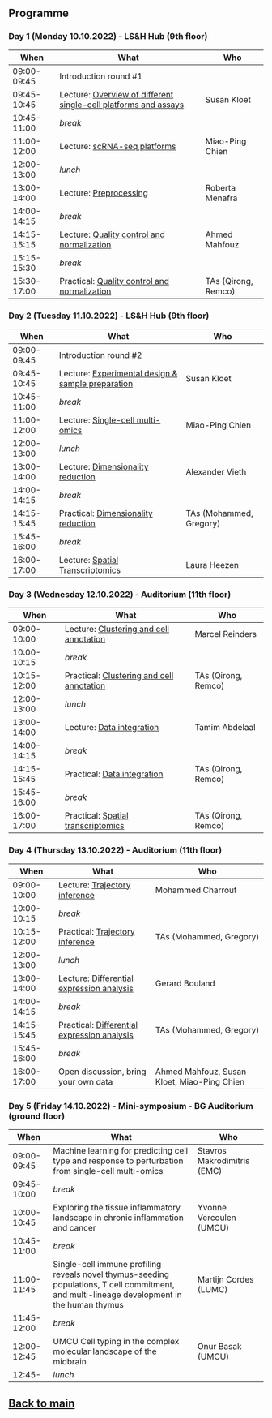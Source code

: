 ## Programme

### Day 1 (Monday 10.10.2022) - LS&H Hub (9th floor)
| When | What | Who |
| ------------- | ------------- | ------------- |
|09:00-09:45 |Introduction round #1 |  |
|09:45-10:45 |Lecture: [Overview of different single-cell platforms and assays](Lectures/Day1_Overview_single_cell_sequencing_Kloet.pdf) | Susan Kloet |
|10:45-11:00 |_break_ |  |
|11:00-12:00 |Lecture: [scRNA-seq platforms](Lectures/Day1_scRNAseq_platforms_MPChien_2022.pdf) | Miao-Ping Chien |
|12:00-13:00 |_lunch_ |  |
|13:00-14:00 |Lecture: [Preprocessing](Lectures/Day1_SingleCell_pre-process_Menafra_2022.pdf) | Roberta Menafra |
|14:00-14:15 |_break_| |
|14:15-15:15 |Lecture: [Quality control and normalization](Lectures/Day1_QC_and_Normalization_Mahfouz.pdf) | Ahmed Mahfouz |
|15:15-15:30 |_break_ | |
|15:30-17:00 |Practical: [Quality control and normalization](session-qc-normalization/QC_Normalization.md) | TAs (Qirong, Remco) |

### Day 2 (Tuesday 11.10.2022) - LS&H Hub (9th floor)
| When | What | Who |
| ------------- | ------------- | ------------- |
|09:00-09:45 |Introduction round #2 |  |
|09:45-10:45 |Lecture: [Experimental design & sample preparation](Lectures/Day2_Sample_prep_and_experimental_design_Kloet.pdf) | Susan Kloet |
|10:45-11:00 |_break_ |  |
|11:00-12:00 |Lecture: [Single-cell multi-omics](Lectures/Day2_Single-cell_multi_omics_Chien.pdf) | Miao-Ping Chien |
|12:00-13:00 |_lunch_ |  |
|13:00-14:00 |Lecture: [Dimensionality reduction](Lectures/Day2_dimensionality_reduction_Vieth.pdf) | Alexander Vieth |
|14:00-14:15 |_break_ | |
|14:15-15:45 |Practical: [Dimensionality reduction](session-dimensionalityreduction/Dimensionality_Reduction.md) | TAs (Mohammed, Gregory) |
|15:45-16:00 |_break_ | |
|16:00-17:00 |Lecture: [Spatial Transcriptomics](Lectures/Day3_Spatial_transcriptomics_Alemany.pdf) | Laura Heezen |

### Day 3 (Wednesday 12.10.2022) - Auditorium (11th floor)
| When | What | Who |
| ------------- | ------------- | ------------- |
|09:00-10:00 |Lecture: [Clustering and cell annotation](Lectures/Day3_clustering_cell_annotation_Reinders.pdf) | Marcel Reinders |
|10:00-10:15 |_break_ |  |
|10:15-12:00 |Practical: [Clustering and cell annotation](session-clustering/Clustering.md) | TAs  (Qirong, Remco) |
|12:00-13:00 |_lunch_ |  |
|13:00-14:00 |Lecture: [Data integration](Lectures/Day3_Data_Integration_Abdelaal.pdf) | Tamim Abdelaal |
|14:00-14:15 |_break_ | |
|14:15-15:45 |Practical: [Data integration](session-integration/Data_Integration.md) | TAs (Qirong, Remco) |
|15:45-16:00 |_break_ | |
|16:00-17:00 |Practical: [Spatial transcriptomics](session-integration/Spatial_Transcriptomics.md) | TAs (Qirong, Remco) |

### Day 4 (Thursday 13.10.2022) - Auditorium (11th floor)
| When | What | Who |
| ------------- | ------------- | ------------- |
|09:00-10:00 |Lecture: [Trajectory inference](Lectures/Day4_trajectory_inference_Charrout.pdf) | Mohammed Charrout |
|10:00-10:15 |_break_ |  |
|10:15-12:00 |Practical: [Trajectory inference](session-trajectories/session-trajectories.md) | TAs (Mohammed, Gregory) |
|12:00-13:00 |_lunch_ |  |
|13:00-14:00 |Lecture: [Differential expression analysis](Lectures/Day4_Differential_expression_Mahfouz.pdf) | Gerard Bouland |
|14:00-14:15 |_break_ | |
|14:15-15:45 |Practical: [Differential expression analysis](session-differentialexpression/Differential_Expression.md) | TAs (Mohammed, Gregory) |
|15:45-16:00 |_break_ | |
|16:00-17:00 |Open discussion, bring your own data | Ahmed Mahfouz, Susan Kloet, Miao-Ping Chien |

### Day 5 (Friday 14.10.2022) - Mini-symposium - BG Auditorium (ground floor)
| When | What | Who |
| ------------- | ------------- | ------------- |
|09:00-09:45 | Machine learning for predicting cell type and response to perturbation from single-cell multi-omics | Stavros Makrodimitris (EMC) |
|09:45-10:00 |_break_ |  |
|10:00-10:45 | Exploring the tissue inflammatory landscape in chronic inflammation and cancer | Yvonne Vercoulen	(UMCU) |
|10:45-11:00 |_break_ |  |
|11:00-11:45 | Single-cell immune profiling reveals novel thymus-seeding populations, T cell commitment, and multi-lineage development in the human thymus | Martijn Cordes	(LUMC) |
|11:45-12:00 |_break_ |  |
|12:00-12:45 | UMCU	Cell typing in the complex molecular landscape of the midbrain | Onur Basak (UMCU) |
|12:45- |_lunch_ |  |

## [Back to main](README.md)
